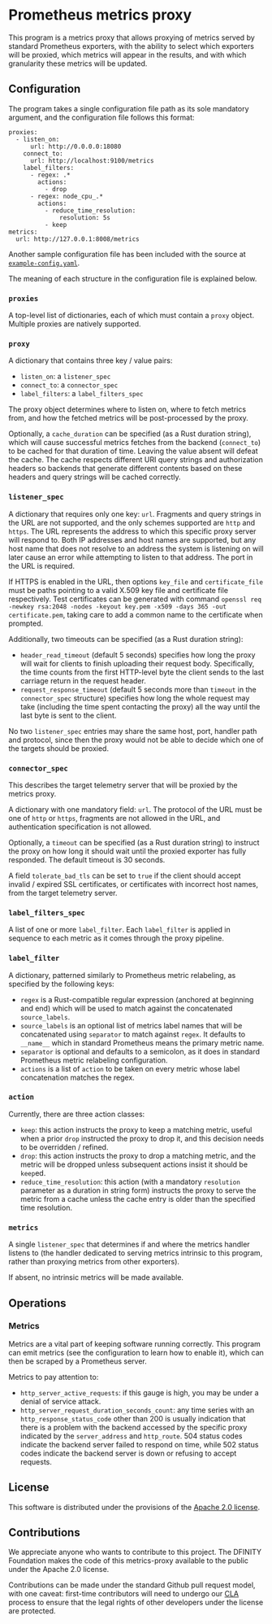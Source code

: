 # Prometheus metrics proxy

This program is a metrics proxy that allows proxying of metrics served by
standard Prometheus exporters, with the ability to select which exporters
will be proxied, which metrics will appear in the results, and with which
granularity these metrics will be updated.

## Configuration

The program takes a single configuration file path as its sole mandatory
argument, and the configuration file follows this format:

```
proxies:
  - listen_on:
      url: http://0.0.0.0:18080
    connect_to:
      url: http://localhost:9100/metrics
    label_filters:
      - regex: .*
        actions:
          - drop
      - regex: node_cpu_.*
        actions:
          - reduce_time_resolution:
              resolution: 5s
          - keep
metrics:
  url: http://127.0.0.1:8008/metrics
```

Another sample configuration file has been included with the source
at [`example-config.yaml`](./example-config.yaml).

The meaning of each structure in the configuration file is explained below.

### `proxies`

A top-level list of dictionaries, each of which must contain a `proxy` object.
Multiple proxies are natively supported.

### `proxy`

A dictionary that contains three key / value pairs:

* `listen_on`: a `listener_spec`
* `connect_to`: a `connector_spec`
* `label_filters`: a `label_filters_spec`

The proxy object determines where to listen on, where to fetch metrics from,
and how the fetched metrics will be post-processed by the proxy.

Optionally, a `cache_duration` can be specified (as a Rust duration string),
which will cause successful metrics fetches from the backend (`connect_to`)
to be cached for that duration of time.  Leaving the value absent will
defeat the cache.  The cache respects different URI query strings and
authorization headers so backends that generate different contents based
on these headers and query strings will be cached correctly.

### `listener_spec`

A dictionary that requires only one key: `url`.  Fragments and query
strings in the URL are not supported, and the only schemes supported
are `http` and `https`.  The URL represents the address to which
this specific proxy server will respond to.  Both IP addresses and
host names are supported, but any host name that does not resolve to
an address the system is listening on will later cause an error while
attempting to listen to that address.  The port in the URL is required.

If HTTPS is enabled in the URL, then options `key_file` and
`certificate_file` must be paths pointing to a valid X.509 key file and
certificate file respectively.  Test certificates can be generated with
command
`openssl req -newkey rsa:2048 -nodes -keyout key.pem -x509 -days 365 -out certificate.pem`,
taking care to add a common name to the certificate when prompted.

Additionally, two timeouts can be specified (as a Rust duration string):

* `header_read_timeout` (default 5 seconds) specifies how long the
  proxy will wait for clients to finish uploading their request body.
  Specifically, the time counts from the first HTTP-level byte the
  client sends to the last carriage return in the request header.
* `request_response_timeout` (default 5 seconds more than `timeout` in
  the `connector_spec` structure) specifies how long the whole request may
  take (including the time spent contacting the proxy) all the way until
  the last byte is sent to the client.

No two `listener_spec` entries may share the same host, port, handler path
and protocol, since then the proxy would not be able to decide which one of
the targets should be proxied.

### `connector_spec`

This describes the target telemetry server that will be proxied by
the metrics proxy.

A dictionary with one mandatory field: `url`.  The protocol of the URL
must be one of `http` or `https`, fragments are not allowed in the
URL, and authentication specification is not allowed.

Optionally, a `timeout` can be specified (as a Rust duration string) to
instruct the proxy on how long it should wait until the proxied exporter has
fully responded.  The default timeout is 30 seconds.

A field `tolerate_bad_tls` can be set to `true` if the client should accept
invalid / expired SSL certificates, or certificates with incorrect host names,
from the target telemetry server.

### `label_filters_spec`

A list of one or more `label_filter`.  Each `label_filter` is applied
in sequence to each metric as it comes through the proxy pipeline.

### `label_filter`

A dictionary, patterned similarly to Prometheus metric relabeling, as
specified by the following keys:

* `regex` is a Rust-compatible regular expression (anchored at beginning and
  end) which will be used to match against the concatenated `source_labels`.
* `source_labels` is an optional list of metrics label names that will be
  concatenated using `separator` to match against `regex`.  It defaults to
  `__name__` which in standard Prometheus means the primary metric name.
* `separator` is optional and defaults to a semicolon, as it does in standard
  Prometheus metric relabeling configuration.
* `actions` is a list of `action` to be taken on every metric whose label
  concatenation matches the regex.

### `action`

Currently, there are three action classes:

* `keep`: this action instructs the proxy to keep a matching metric,
  useful when a prior `drop` instructed the proxy to drop it, and
  this decision needs to be overridden / refined.
* `drop`: this action instructs the proxy to drop a matching metric,
  and the metric will be dropped unless subsequent actions insist
  it should be `keep`ed.
* `reduce_time_resolution`: this action (with a mandatory `resolution`
  parameter as a duration in string form) instructs the proxy to serve
  the metric from a cache unless the cache entry is older than the
  specified time resolution.

### `metrics`

A single `listener_spec` that determines if and where the metrics handler
listens to (the handler dedicated to serving metrics intrinsic to this
program, rather than proxying metrics from other exporters).

If absent, no intrinsic metrics will be made available.

## Operations

### Metrics

Metrics are a vital part of keeping software running correctly.  This program
can emit metrics (see the configuration to learn how to enable it), which can
then be scraped by a Prometheus server.

Metrics to pay attention to:

* `http_server_active_requests`: if this gauge is high, you may be under a
  denial of service attack.
* `http_server_request_duration_seconds_count`: any time series with an
   `http_response_status_code` other than 200 is usually indication that
   there is a problem with the backend accessed by the specific proxy
   indicated by the `server_address` and `http_route`.  504 status codes
   indicate the backend server failed to respond on time, while 502 status
   codes indicate the backend server is down or refusing to accept requests.

## License

This software is distributed under the provisions of the
[Apache 2.0 license](./LICENSE).

## Contributions

We appreciate anyone who wants to contribute to this project.  The DFINITY
Foundation makes the code of this metrics-proxy available to the public
under the Apache 2.0 license.

Contributions can be made under the standard Github pull request model,
with one caveat: first-time contributors will need to undergo our
[CLA](https://github.com/dfinity/cla) process to ensure that the legal
rights of other developers under the license are protected.
